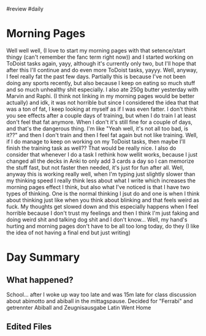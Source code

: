 #review #daily 
# Morning Pages
Well well well, (I love to start my morning pages with that setence/start thingy (can't remember the fanc term right now)) and I started working on ToDoist tasks again, yayy, although it's currently only two, but I'll hope that after this I'll continue and do even more ToDoist tasks, yayyy. Well, anyway, I feel really fat the past few days. Partially this is because I've not been doing any sports recently, but also because I keep on eating so much stuff and so much unhealthy shit especially. I also ate 250g butter yesterday with Marvin and Raphi. (I think not linking in my morning pages would be better actually) and idk, it was not horrible but since  I considered the idea that that was a ton of fat, I keep looking at myself as if I was even fatter. I don't think you see effects after a couple days of training, but when I do train I at least don't feel that fat anymore. When I don't it's still fine for a couple of days, and that's the dangerous thing. I'm like "Yeah well, it's not all too bad, is it??" and then I don't train and then I feel fat again but not like training. Well, if I do manage to keep on working on my ToDoist tasks, then maybe I'll finish the training task as well?? That would be really nice. I also do consider that whenever I do a task I  rethink how wellit works, because I just changed all the decks in Anki to only add 3 cards a day so I can memorize the stuff fast, but not faster then needed, it's just for fun after all. Well, anyway this is working really well, when I'm typing just slightly slower than my thinking speed I really think less about what I write which increases the morning pages effect I think, but also what I've noticed is that I have two types of thinking. One is the normal thinking I jsut do and one  is when I think about thinking just like when you think about blinking and that feels weird as fuck. My thoughts get slowed down and this especially happens when I feel horrible because I don't trust my feelings and then I think I'm just faking and doing weird shit and talking dog shit and I don't know... Well, my hand's hurting and morning pages don't have to be all too long today, do they (I like the idea of not having a final  end but just writing)
# Day Summary
## What happened?
School... after I woke up way too late and was 15m late for class
discussion about abimotto and abiball in the mittagspause. Decided for "Ferrabi" and getrennter Abiball and Zeugnisausgabe
Latin
Went Home
## Edited Files
